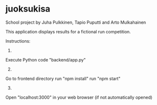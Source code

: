 # juoksukisa

School project by Juha Pulkkinen, Tapio Puputti and Arto Mulkahainen

This application displays results for a fictional run competition.

Instructions:

1)
Execute Python code "backend/app.py"

2)
Go to frontend directory
run "npm install"
run "npm start"

3)
Open "localhost:3000" in your web browser (if not automatically opened)